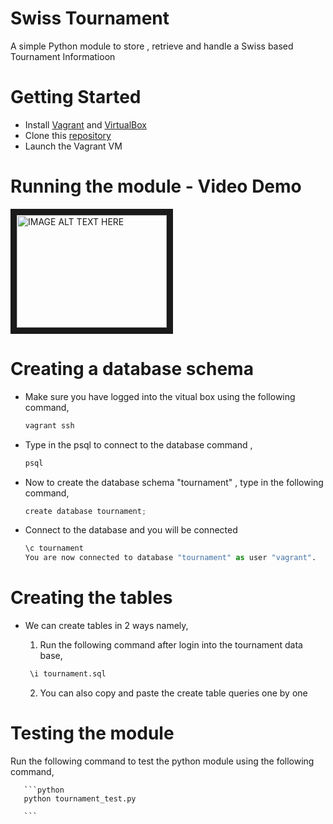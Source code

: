 # Swiss Tournament
A simple Python module to store , retrieve and handle a Swiss based Tournament Informatioon

# Getting Started

  * Install [Vagrant](https://www.vagrantup.com/) and [VirtualBox](https://www.virtualbox.org/)
  * Clone this [repository](https://github.com/VinodhThiagarajan1309/tournament)
  * Launch the Vagrant VM

# Running the module - Video Demo

<a href="http://www.youtube.com/watch?feature=player_embedded&v=AipOhO2xrWk
" target="_blank"><img src="http://img.youtube.com/vi/AipOhO2xrWk/0.jpg" 
alt="IMAGE ALT TEXT HERE" width="240" height="180" border="10" /></a>

# Creating a database schema

 * Make sure you have logged into the vitual box using the following command,
 
     ```python
    vagrant ssh
    ```
 * Type in the psql to connect to the database command ,
 
     ```python
    psql
    ```
 * Now to create the database schema "tournament" , type in the following command,
 
     ```python
     create database tournament;
    ```
 
 * Connect to the database and you will be connected
 
      ```python
     \c tournament
     You are now connected to database "tournament" as user "vagrant".
    ```
    
# Creating the tables
 
  - We can create tables in 2 ways namely,
 
     1) Run the following command after login into the tournament data base,
    
     ```python
      \i tournament.sql
    ```
    
     2) You can also copy and paste the create table queries one by one
     
# Testing the module

  Run the following command to test the python module using the following command,
  
       ```python
       python tournament_test.py
       
       ```
  
    
